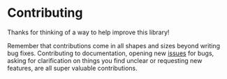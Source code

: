 # Contributing

Thanks for thinking of a way to help improve this library!

Remember that contributions come in all shapes and sizes beyond writing bug fixes.
Contributing to documentation, opening new
[issues](https://github.com/pymmcore-plus/pymmcore-widgets/issues) for bugs, asking
for clarification on things you find unclear or requesting new features, are
all super valuable contributions.
